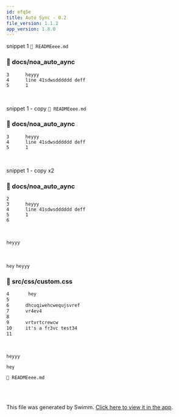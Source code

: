 ```yaml
---
id: efq5e
title: Auto Sync - 0.2
file_version: 1.1.2
app_version: 1.8.0
---
```


snippet 1 `📄 READMEeee.md`
<!-- NOTE-swimm-snippet: the lines below link your snippet to Swimm -->
### 📄 docs/noa_auto_aync
```
3      heyyy
4      line 41sdwsdddddd deff
5      1
```

<br/>

snippet 1 - copy `📄 READMEeee.md`
<!-- NOTE-swimm-snippet: the lines below link your snippet to Swimm -->
### 📄 docs/noa_auto_aync
```
3      heyyy
4      line 41sdwsdddddd deff
5      1
```

<br/>

snippet 1 - copy x2
<!-- NOTE-swimm-snippet: the lines below link your snippet to Swimm -->
### 📄 docs/noa_auto_aync
```
2      
3      heyyy
4      line 41sdwsdddddd deff
5      1
6      
```

<br/>

`heyyy`<swm-token data-swm-token=":docs/noa_auto_aync:3:0:0:`heyyy`"/>

<br/>

`hey`<swm-token data-swm-token=":src/css/custom.css:4:1:1:` hey`"/> `heyyy`<swm-token data-swm-token=":docs/noa_auto_aync:3:0:0:`heyyy`"/>
<!-- NOTE-swimm-snippet: the lines below link your snippet to Swimm -->
### 📄 src/css/custom.css
```css
4       hey
5      
6      dhcuqiwehcwequjsvref
7      vr4ev4
8      
9      vrtvrtcrewcw 
10     it's a fr3vc test34
11     
```

<br/>

`heyyy`<swm-token data-swm-token=":docs/noa_auto_aync:3:0:0:`heyyy`"/>

`hey`<swm-token data-swm-token=":src/css/custom.css:4:1:1:` hey`"/>

`📄 READMEeee.md`

<br/>

<br/>

This file was generated by Swimm. [Click here to view it in the app](http://localhost:5000/repos/Z2l0aHViJTNBJTNBTm9hUmVwbyUzQSUzQU5vYW96ZXI=/docs/efq5e).
